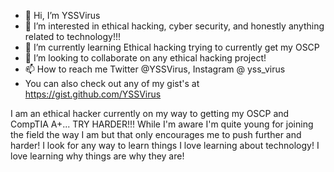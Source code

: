 - 👋 Hi, I’m YSSVirus
- 👀 I’m interested in ethical hacking, cyber security, and honestly anything related to technology!!!
- 🌱 I’m currently learning Ethical hacking trying to currently get my OSCP
- 💞️ I’m looking to collaborate on any ethical hacking project!
- 📫 How to reach me Twitter @YSSVirus, Instagram @ yss_virus
-    You can also check out any of my gist's at https://gist.github.com/YSSVirus


I am an ethical hacker currently on my way to getting my OSCP and CompTIA A+... TRY HARDER!!!
While I'm aware I'm quite young for joining the field the way I am but that only encourages me to push further and harder!
I look for any way to learn things I love learning about technology!
I love learning why things are why they are! 
